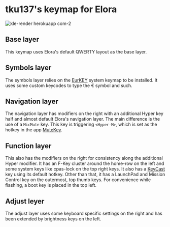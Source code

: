 # tku137's keymap for Elora

![kle-render herokuapp com-2](https://github.com/tku137/vial-qmk/assets/3052212/fcf3b045-8f1f-47f0-939a-179f06abf9ca)

## Base layer

This keymap uses Elora's default QWERTY layout as the base layer.

## Symbols layer

The symbols layer relies on the [EurKEY](https://eurkey.steffen.bruentjen.eu) system keymap to be installed. It uses some custom keycodes to type the € symbol and such.

## Navigation layer

The navigation layer has modifiers on the right with an additional Hyper key half and almost default Elora's navigation layer. The main difference is the use of a `MicMute` key. This key is triggering `<Hyper-M>`, which is set as the hotkey in the app [MuteKey](https://apps.apple.com/us/app/mutekey/id1509590766).

## Function layer

This also has the modifiers on the right for consistency along the additional Hyper modifier. It has an F-Key cluster around the home-row on the left and some system keys like cpas-lock on the top right keys. It also has a [KeyCast](https://github.com/keycastr/keycastr) key using its default hotkey. Other than that, it has a LaunchPad and Mission Control key on the outermost, top thumb keys. For convenience while flashing, a boot key is placed in the top left.

## Adjust leyer

The adjust layer uses some keyboard specific settings on the right and has been extended by brightness keys on the left.
